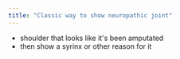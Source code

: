 ```yaml
---
title: "Classic way to show neuropathic joint"
---
```

- shoulder that looks like it's been amputated
- then show a syrinx or other reason for it

